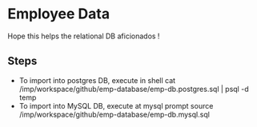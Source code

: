 # Employee Data

Hope this helps the relational DB aficionados !

## Steps
 - To import into postgres DB, execute in shell
     cat /imp/workspace/github/emp-database/emp-db.postgres.sql | psql -d temp
 - To import into MySQL DB, execute at mysql prompt
     source /imp/workspace/github/emp-database/emp-db.mysql.sql